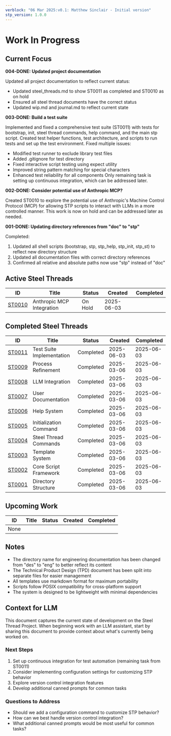 ```yaml
---
verblock: "06 Mar 2025:v0.1: Matthew Sinclair - Initial version"
stp_version: 1.0.0
---
```

# Work In Progress

## Current Focus

**004-DONE: Updated project documentation**

Updated all project documentation to reflect current status:

- Updated steel_threads.md to show ST0011 as completed and ST0010 as on hold
- Ensured all steel thread documents have the correct status
- Updated wip.md and journal.md to reflect current state

**003-DONE: Build a test suite**

Implemented and fixed a comprehensive test suite (ST0011) with tests for bootstrap, init, steel thread commands, help command, and the main stp script. Created test helper functions, test architecture, and scripts to run tests and set up the test environment. Fixed multiple issues:

- Modified test runner to exclude library test files
- Added .gitignore for test directory
- Fixed interactive script testing using expect utility
- Improved string pattern matching for special characters
- Enhanced test reliability for all components
Only remaining task is setting up continuous integration, which can be addressed later.

**002-DONE: Consider potential use of Anthropic MCP?**

Created ST0010 to explore the potential use of Anthropic's Machine Control Protocol (MCP) for allowing STP scripts to interact with LLMs in a more controlled manner. This work is now on hold and can be addressed later as needed.

**001-DONE: Updating directory references from "doc" to "stp"**

Completed:

1. Updated all shell scripts (bootstrap, stp, stp_help, stp_init, stp_st) to reflect new directory structure
2. Updated all documentation files with correct directory references
3. Confirmed all relative and absolute paths now use "stp" instead of "doc"

## Active Steel Threads

| ID                       | Title                     | Status      | Created    | Completed  |
|--------------------------|---------------------------|-------------|------------|------------|
| [ST0010](./st/ST0010.md) | Anthropic MCP Integration | On Hold     | 2025-06-03 |            |

## Completed Steel Threads

| ID                       | Title                     | Status      | Created    | Completed  |
|--------------------------|---------------------------|-------------|------------|------------|
| [ST0011](./st/ST0011.md) | Test Suite Implementation | Completed   | 2025-06-03 | 2025-06-03 |
| [ST0009](./st/ST0009.md) | Process Refinement        | Completed   | 2025-03-06 | 2025-06-03 |
| [ST0008](./st/ST0008.md) | LLM Integration           | Completed   | 2025-03-06 | 2025-06-03 |
| [ST0007](./st/ST0007.md) | User Documentation        | Completed   | 2025-03-06 | 2025-06-03 |
| [ST0006](./st/ST0006.md) | Help System               | Completed   | 2025-03-06 | 2025-06-03 |
| [ST0005](./st/ST0005.md) | Initialization Command    | Completed   | 2025-03-06 | 2025-06-03 |
| [ST0004](./st/ST0004.md) | Steel Thread Commands     | Completed   | 2025-03-06 | 2025-06-03 |
| [ST0003](./st/ST0003.md) | Template System           | Completed   | 2025-03-06 | 2025-06-03 |
| [ST0002](./st/ST0002.md) | Core Script Framework     | Completed   | 2025-03-06 | 2025-06-03 |
| [ST0001](./st/ST0001.md) | Directory Structure       | Completed   | 2025-03-06 | 2025-06-03 |

## Upcoming Work

| ID                    | Title                  | Status      | Created    | Completed  |
|-----------------------|------------------------|-------------|------------|------------|
| None                  |                        |             |            |            |

## Notes

- The directory name for engineering documentation has been changed from "des" to "eng" to better reflect its content
- The Technical Product Design (TPD) document has been split into separate files for easier management
- All templates use markdown format for maximum portability
- Scripts follow POSIX compatibility for cross-platform support
- The system is designed to be lightweight with minimal dependencies

## Context for LLM

This document captures the current state of development on the Steel Thread Project. When beginning work with an LLM assistant, start by sharing this document to provide context about what's currently being worked on.

### Next Steps

1. Set up continuous integration for test automation (remaining task from ST0011)
2. Consider implementing configuration settings for customizing STP behavior
3. Explore version control integration features
4. Develop additional canned prompts for common tasks

### Questions to Address

- Should we add a configuration command to customize STP behavior?
- How can we best handle version control integration?
- What additional canned prompts would be most useful for common tasks?
